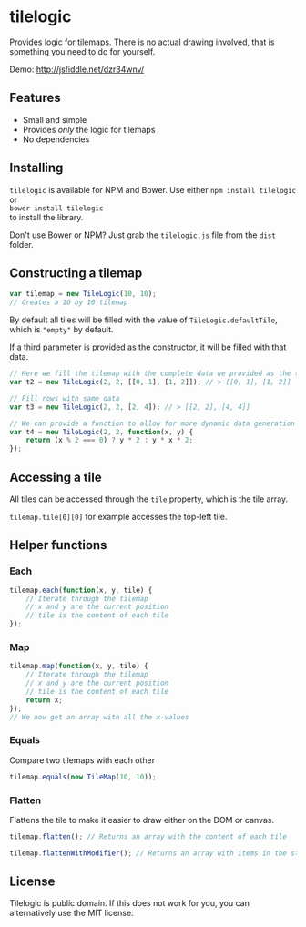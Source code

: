 # tilelogic

Provides logic for tilemaps. There is no actual drawing involved, that is something you need to do for yourself.

Demo: http://jsfiddle.net/dzr34wnv/  

## Features
* Small and simple
* Provides *only* the logic for tilemaps
* No dependencies

## Installing
`tilelogic` is available for NPM and Bower. Use either
`npm install tilelogic`  
or  
`bower install tilelogic`  
to install the library.

Don't use Bower or NPM? Just grab the `tilelogic.js` file from the `dist` folder.

## Constructing a tilemap

```javascript
var tilemap = new TileLogic(10, 10);
// Creates a 10 by 10 tilemap
```
By default all tiles will be filled with the value of `TileLogic.defaultTile`, which is `"empty"` by default.

If a third parameter is provided as the constructor, it will be filled with that data.
```javascript
// Here we fill the tilemap with the complete data we provided as the third parameter
var t2 = new TileLogic(2, 2, [[0, 1], [1, 2]]); // > [[0, 1], [1, 2]]

// Fill rows with same data
var t3 = new TileLogic(2, 2, [2, 4]); // > [[2, 2], [4, 4]]

// We can provide a function to allow for more dynamic data generation
var t4 = new TileLogic(2, 2, function(x, y) {
    return (x % 2 === 0) ? y * 2 : y * x * 2;
});
```


## Accessing a tile
All tiles can be accessed through the `tile` property, which is the tile array.

`tilemap.tile[0][0]` for example accesses the top-left tile. 

## Helper functions

### Each
```javascript
tilemap.each(function(x, y, tile) {
    // Iterate through the tilemap
    // x and y are the current position
    // tile is the content of each tile
});
```

### Map
```javascript
tilemap.map(function(x, y, tile) {
    // Iterate through the tilemap
    // x and y are the current position
    // tile is the content of each tile
    return x;
});
// We now get an array with all the x-values
```

### Equals
Compare two tilemaps with each other
```javascript
tilemap.equals(new TileMap(10, 10));
```

### Flatten
Flattens the tile to make it easier to draw either on the DOM or canvas.
```javascript
tilemap.flatten(); // Returns an array with the content of each tile
```

```javascript
tilemap.flattenWithModifier(); // Returns an array with items in the structure {x, y, content}
```

## License
Tilelogic is public domain. If this does not work for you, you can alternatively use the MIT license.
